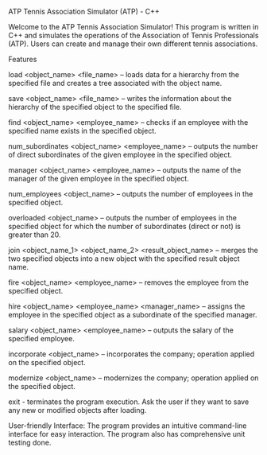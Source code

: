 ATP Tennis Association Simulator (ATP) - C++

Welcome to the ATP Tennis Association Simulator! 
This program is written in C++ and simulates the operations of the Association of Tennis Professionals (ATP). 
Users can create and manage their own different tennis associations.

Features

load <object_name> <file_name> – loads data for a hierarchy from the specified file and creates a tree associated with the object name.

save <object_name> <file_name> – writes the information about the hierarchy of the specified object to the specified file.

find <object_name> <employee_name> – checks if an employee with the specified name exists in the specified object.

num_subordinates <object_name> <employee_name> – outputs the number of direct subordinates of the given employee in the specified object.

manager <object_name> <employee_name> – outputs the name of the manager of the given employee in the specified object.

num_employees <object_name> – outputs the number of employees in the specified object.

overloaded <object_name> – outputs the number of employees in the specified object for which the number of subordinates (direct or not) is greater than 20.

join <object_name_1> <object_name_2> <result_object_name> – merges the two specified objects into a new object with the specified result object name.

fire <object_name> <employee_name> – removes the employee from the specified object.

hire <object_name> <employee_name> <manager_name> – assigns the employee in the specified object as a subordinate of the specified manager.

salary <object_name> <employee_name> – outputs the salary of the specified employee.

incorporate <object_name> – incorporates the company; operation applied on the specified object.

modernize <object_name> – modernizes the company; operation applied on the specified object.

exit - terminates the program execution. Ask the user if they want to save any new or modified objects after loading.

User-friendly Interface: The program provides an intuitive command-line interface for easy interaction.
The program also has comprehensive unit testing done.


